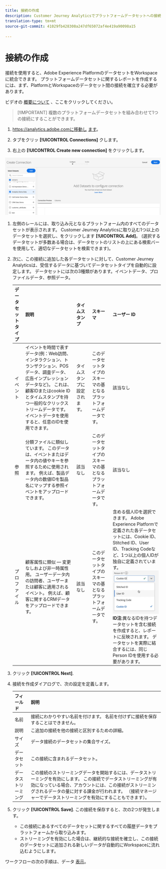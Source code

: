 ```yaml
---
title: 接続の作成
description: Customer Jeurney Analyticsでプラットフォームデータセットへの接続を作成する方法について説明します。
translation-type: tm+mt
source-git-commit: 41029fb428308a247df65072af4e419a90098a15

---
```



# 接続の作成

接続を使用すると、Adobe Experience PlatformのデータセットをWorkspaceに統合できます。 プラットフォームデータセットに関するレポートを作成するには、まず、PlatformとWorkspaceのデータセット間の接続を確立する必要があります。

ビデオの [概要について](https://docs.adobe.com/content/help/en/platform-learn/tutorials/cja/connecting-customer-journey-analytics-to-data-sources-in-platform.html) 、ここをクリックしてください。

>[!IMPORTANT] 複数のプラットフォームデータセットを組み合わせて1つの接続にすることができます。

1. https://analytics.adobe.comに移動し [ます](https://analytics.adobe.com)。

1. タブをクリッ **[!UICONTROL Connections]** クします。

1. 右上の **[!UICONTROL Create new connection]** をクリックします。

![接続を作成](assets/create-connection.png)

1. 左側のレールには、取り込み元となるプラットフォーム内のすべてのデータセットが表示されます。 Customer Jeurney Analyticsに取り込む1つ以上のデータセットを選択し、をクリックします **[!UICONTROL Add]**。 (選択するデータセットが多数ある場合は、データセットのリストの上にある検索バーを使用して、適切なデータセットを検索できます)。

1. 次に、この接続に追加した各データセットに対して、Customer Jeurney Analyticsは、受信するデータに基づいてデータセットタイプを自動的に設定します。 データセットには次の3種類があります。イベントデータ、プロファイルデータ、参照データ。

   | データセットタイプ | 説明 | タイムスタンプ | スキーマ | ユーザー ID |
   |---|---|---|---|---|
   | イベント | イベントを時間で表すデータ(例：Web訪問、インタラクション、トランザクション、POSデータ、調査データ、広告インプレッションデータなど)。 これは、顧客IDまたはcookie IDとタイムスタンプを持つ一般的なクリックストリームデータです。 イベントデータを使用すると、任意のIDを使用できます。 | タイムスタンプに設定されます。 | このデータセットタイプのスキーマの基となるプラットフォームデータです。 | 該当なし |
   | 参照 | 分類ファイルに類似しています。 このデータは、イベントまたはデータ内の値やキーを参照するために使用されます。 例えば、製品データ内の数値IDを製品名にマップする参照イベントをアップロードできます。 | 該当なし | このデータセットタイプのスキーマの基となるプラットフォームデータです。 | 該当なし |
   | プロファイル | 顧客属性に類似 — 変更なしおよび非一時属性用。 ユーザーデータ内の訪問者、ユーザーまたは顧客に適用されるイベント。 例えば、顧客に関するCRMデータをアップロードできます。 | 該当なし | このデータセットタイプのスキーマの基となるプラットフォームデータです。 | 含める個人IDを選択できます。 Adobe Experience Platformで定義された各データセットには、Cookie ID、Stitched ID、User ID、Tracking Codeなど、1つ以上の個人IDが独自に定義されています。<br>![Person](assets/person-id.png)**ID注&#x200B;**:異なるIDを持つデータセットを含む接続を作成すると、レポートに反映されます。 データセットを実際に結合するには、同じPerson IDを使用する必要があります。 |

1. クリック **[!UICONTROL Next]**.

1. 接続を作成ダイアログで、次の設定を定義します。

   | フィールド | 説明 |
   |---|---|
   | 名前 | 接続にわかりやすい名前を付けます。 名前を付けずに接続を保存することはできません。 |
   | 説明 | こ追加の接続を他の接続と区別するための詳細。 |
   | サイズ | データ接続のデータセットの集合サイズ。 |
   | データセット | この接続に含まれるデータセット。 |
   | データストリーミング | この接続のストリーミングデータを開始するには、データストリーミングを有効にします。 この接続でデータストリーミングが有効になっている場合、アカウントには、この接続がストリーミングされるデータの量に対する課金が行われます。 （接続マネージャーでデータストリーミングを有効にすることもできます）。 |

1. クリック **[!UICONTROL Save]**. この接続を保存すると、次の2つが発生します。

   * この接続にあるすべてのデータセットに関するすべての履歴データをプラットフォームから取り込みます。
   * ストリーミングを有効にした場合は、継続的な接続を確立し、この接続のデータセットに追加される新しいデータが自動的にWorkspaceに流れ込むようにします。

ワークフローの次の手順は、データ [表示](/help/data-views/create-dataview.md)。
